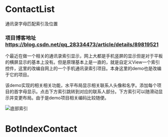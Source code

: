 # ContactList
通讯录字母匹配索引及位置

### 项目博客地址 https://blog.csdn.net/qq_28334473/article/details/89819521

个最近在做一个相关的通讯录索引显示，网上大都是手机竖屏的显示但是对于平板的横屏显示的基本上没有。但是原理基本上是一直的，就是自定义View一个索引控件，这里的改编自网上的一个手机通讯录索引项目。本身这里的demo也是改编于它的项目。

该demo实现的相关相关功能，水平布局显示相关联系人头像和名字。添加每个项目的首字母显示。点击下方索引跳转到对应的联系人部分。下方索引可以随滑动显示并变更布局。由于是demo项目相关编码比较随便。


![底部索引](https://github.com/tangrunfa/BotIndexContact/blob/master/imgs/3.gif)


# BotIndexContact

